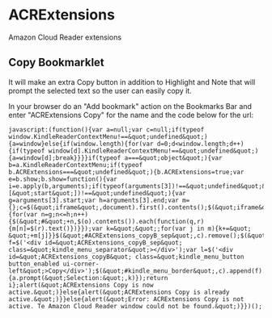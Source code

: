 # ACRExtensions

Amazon Cloud Reader extensions

## Copy Bookmarklet

It will make an extra Copy button in addition to Highlight and Note that will prompt the selected text so the user can easily copy it.

In your browser do an "Add bookmark" action on the Bookmarks Bar and enter "ACRExtensions Copy" for the name and the code below for the url:

    javascript:(function(){var a=null;var c=null;if(typeof window.KindleReaderContextMenu!==&quot;undefined&quot;){a=window}else{if(window.length){for(var d=0;d<window.length;d++){if(typeof window[d].KindleReaderContextMenu!==&quot;undefined&quot;){a=window[d];break}}}}if(typeof a===&quot;object&quot;){var b=a.KindleReaderContextMenu;if(typeof b.ACRExtensions===&quot;undefined&quot;){b.ACRExtensions=true;var e=b.show;b.show=function(){var i=e.apply(b,arguments);if(typeof(arguments[3])!==&quot;undefined&quot;&&typeof(arguments[3][&quot;start&quot;])!==&quot;undefined&quot;){var g=arguments[3].start;var h=arguments[3].end;var m={};c=$(&quot;iframe&quot;,document).first().contents();$(&quot;iframe&quot;,c).each(function(p,o){for(var n=g;n<=h;n++){$(&quot;#&quot;+n,$(o).contents()).each(function(q,r){m[n]=$(r).text()})}});var k=&quot;&quot;;for(var j in m){k+=&quot; &quot;+m[j]}}$(&quot;#ACRExtensions_copyB_sep&quot;,c).remove();$(&quot;#ACRExtensions_copyB&quot;,c).remove();var f=$('<div id=&quot;ACRExtensions_copyB_sep&quot; class=&quot;kindle_menu_separator&quot;></div>');var l=$('<div id=&quot;ACRExtensions_copyB&quot; class=&quot;kindle_menu_button button_enabled ui-corner-left&quot;>Copy</div>');$(&quot;#kindle_menu_border&quot;,c).append(f).append(l);$(&quot;#ACRExtensions_copyB&quot;,c).click(function(n){a.prompt(&quot;Selection:&quot;,k)});return i};alert(&quot;ACRExtensions Copy is now active.&quot;)}else{alert(&quot;ACRExtensions Copy is already active.&quot;)}}else{alert(&quot;Error: ACRExtensions Copy is not active. Te Amazon Cloud Reader window could not be found.&quot;)}})();

